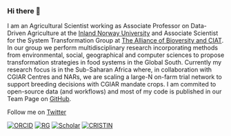### Hi there 👋

I am an Agricultural Scientist working as Associate Professor on Data-Driven Agriculture at the [Inland Norway University](https://www.inn.no/english/) and Associate Scientist for the System Transformation Group at [The Alliance of Bioversity and CIAT](https://alliancebioversityciat.org). In our group we perform multidisciplinary research incorporating methods from environmental, social, geographical and computer sciences to propose transformation strategies in food systems in the Global South. Currently my research focus is in the Sub-Saharan Africa where, in collaboration with CGIAR Centres and NARs, we are scaling a large-N on-farm trial network to support breeding decisions with CGIAR mandate crops. I am commited to open-source data (and workflows) and most of my code is published in our Team Page on [GitHub](https://github.com/AgrDataSci).

Follow me on [Twitter](https://twitter.com/desousakaue)

<p align="">
  <a href="https://orcid.org/0000-0002-7571-7845"><img alt="ORCID" src="https://img.shields.io/badge/-orcID-A6CE39?style=for-the-badge&logo=orcid&logoColor=white"></a>
  <a href="https://www.researchgate.net/profile/Kaue-De-Sousa"><img alt="RG" src="https://img.shields.io/badge/-ResearchGate-00CCBB?style=for-the-badge&logo=ResearchGate&logoColor=white"></a>
  <a href="https://scholar.google.com/citations?user=GO3gOJx27gYC&hl"><img alt="Scholar" src="https://img.shields.io/badge/-Google%20Scholar-4285F4?style=for-the-badge&logo=GoogleScholar&logoColor=white"></a>
  <a href="https://app.cristin.no/persons/show.jsf?id=994113"><img alt="CRISTIN" src="https://img.shields.io/badge/Homepage-24C2CB?style=for-the-badge&logo=InternetExplorer&logoColor=white"></a>
</p>


